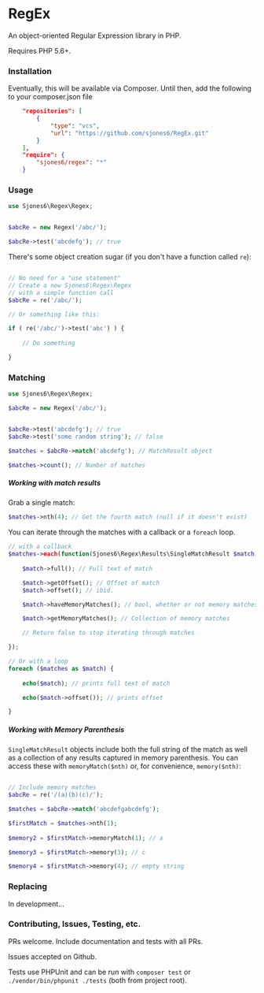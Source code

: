 # RegEx

An object-oriented Regular Expression library in PHP.

Requires PHP 5.6+.

### Installation

Eventually, this will be available via Composer. Until then, add the following to your composer.json file

```json
	"repositories": [
        {
            "type": "vcs",
            "url": "https://github.com/sjones6/RegEx.git"
        }
    ],
	"require": {
		"sjones6/regex": "*"
	}
```

### Usage

```php
use Sjones6\Regex\Regex;


$abcRe = new Regex('/abc/');

$abcRe->test('abcdefg'); // true
```

There's some object creation sugar (if you don't have a function called `re`):

```php

// No need for a "use statement"
// Create a new Sjones6\Regex\Regex
// with a simple function call
$abcRe = re('/abc/'); 

// Or something like this:

if ( re('/abc/')->test('abc') ) {
	
	// Do something

}
```


### Matching

```php
use Sjones6\Regex\Regex;

$abcRe = new Regex('/abc/');


$abcRe->test('abcdefg'); // true
$abcRe->test('some random string'); // false

$matches = $abcRe->match('abcdefg'); // MatchResult object

$matches->count(); // Number of matches
```

##### Working with match results

Grab a single match:

```php
$matches->nth(4); // Get the fourth match (null if it doesn't exist) 
```

You can iterate through the matches with a callback or a `foreach` loop.

```php
// with a callback
$matches->each(function(Sjones6\Regex\Results\SingleMatchResult $match, $key){
	
	$match->full(); // Full text of match

	$match->getOffset(); // Offset of match
	$match->offset(); // ibid.

	$match->haveMemoryMatches(); // bool, whether or not memory matches were saved

	$match->getMemoryMatches(); // Collection of memory matches

	// Return false to stop iterating through matches

});

// Or with a loop
foreach ($matches as $match) {
	
	echo($match); // prints full text of match

	echo($match->offset()); // prints offset

}
```

##### Working with Memory Parenthesis

`SingleMatchResult` objects include both the full string of the match as well as a collection of any results captured in memory parenthesis. You can access these with `memoryMatch($nth)` or, for convenience, `memory($nth)`:

```php

// Include memory matches
$abcRe = re('/(a)(b)(c)/');

$matches = $abcRe->match('abcdefgabcdefg');

$firstMatch = $matches->nth(1);
	
$memory2 = $firstMatch->memoryMatch(1); // a

$memory3 = $firstMatch->memory(3); // c

$memory4 = $firstMatch->memory(4); // empty string
```

### Replacing

In development...


### Contributing, Issues, Testing, etc.

PRs welcome. Include documentation and tests with all PRs.

Issues accepted on Github.

Tests use PHPUnit and can be run with `composer test` or `./vendor/bin/phpunit ./tests` (both from project root).